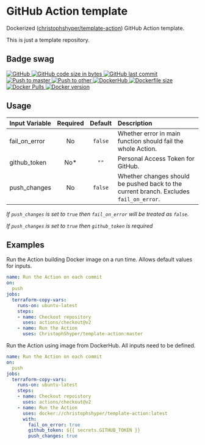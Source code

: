 # GitHub Action template

Dockerized ([christophshyper/template-action](https://hub.docker.com/repository/docker/christophshyper/template-action)) GitHub Action template.

This is just a template repository.


## Badge swag
[
![GitHub](https://img.shields.io/badge/github-ChristophShyper%2Ftemplate--action-brightgreen.svg?style=flat-square&logo=github)
![GitHub code size in bytes](https://img.shields.io/github/languages/code-size/christophshyper/template-action?color=brightgreen&label=Code%20size&style=flat-square&logo=github)
![GitHub last commit](https://img.shields.io/github/last-commit/christophshyper/template-action?color=brightgreen&label=Last%20commit&style=flat-square&logo=github)
](https://github.com/christophshyper/template-action "shields.io")
[![Push to master](https://img.shields.io/github/workflow/status/christophshyper/template-action/Push%20to%20master?color=brightgreen&label=Master%20branch&logo=github&style=flat-square)
](https://github.com/ChristophShyper/template-action/actions?query=workflow%3A%22Push+to+master%22)
[![Push to other](https://img.shields.io/github/workflow/status/christophshyper/template-action/Push%20to%20other?color=brightgreen&label=Other%20branches&logo=github&style=flat-square)
](https://github.com/ChristophShyper/template-action/actions?query=workflow%3A%22Push+to+other%22)
[
![DockerHub](https://img.shields.io/badge/docker-christophshyper%2Ftemplate--action-blue.svg?style=flat-square&logo=docker)
![Dockerfile size](https://img.shields.io/github/size/christophshyper/template-action/Dockerfile?label=Dockerfile&style=flat-square&logo=docker)
![Docker Pulls](https://img.shields.io/docker/pulls/christophshyper/template-action?color=blue&label=Pulls&logo=docker&style=flat-square)
![Docker version](https://img.shields.io/docker/v/christophshyper/template-action?color=blue&label=Version&logo=docker&style=flat-square)
](https://hub.docker.com/r/christophshyper/template-action "shields.io")


## Usage

Input Variable | Required | Default |Description
:--- | :---: | :---: | :---
fail_on_error | No | `false` | Whether error in main function should fail the whole Action. 
github_token | No* | `""` | Personal Access Token for GitHub.
push_changes | No | `false` | Whether changes should be pushed back to the current branch. Excludes `fail_on_error`.

*If `push_changes` is set to `true` then `fail_on_error` will be treated as `false`.*

*If `push_changes` is set to `true` then `github_token` is required* 

## Examples

Run the Action building Docker image on a run time. Allows default values for inputs.
```yaml
name: Run the Action on each commit
on:
  push
jobs:
  terraform-copy-vars:
    runs-on: ubuntu-latest
    steps:
    - name: Checkout repository
      uses: actions/checkout@v2
    - name: Run the Action
      uses: ChristophShyper/template-action:master
```

Run the Action using image from DockerHub. All inputs need to be defined.
```yaml
name: Run the Action on each commit
on:
  push
jobs:
  terraform-copy-vars:
    runs-on: ubuntu-latest
    steps:
    - name: Checkout repoistory
      uses: actions/checkout@v2
    - name: Run the Action
      uses: docker://christophshyper/template-action:latest
      with:
        fail_on_error: true
        github_token: ${{ secrets.GITHUB_TOKEN }}
        push_changes: true
```
